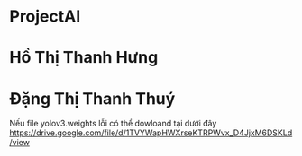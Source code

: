 # ProjectAI
# Hồ Thị Thanh Hưng
# Đặng Thị Thanh Thuý
Nếu file yolov3.weights lỗi có thể dowloand tại dưới đây
https://drive.google.com/file/d/1TVYWapHWXrseKTRPWvx_D4JjxM6DSKLd/view
